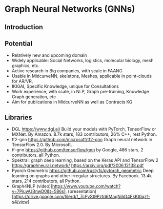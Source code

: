 # Graph Neural Networks (GNNs)

## Introduction
<TBD>


## Potential
- Relatively new and upcoming domain
- Widely applicable: Social Networks, logistics, molecular biology, mesh graphics, etc.
- Active research in Big companies, with scale in FAANG
- Usable in MidcurveNN, skeletons, Meshes, applicable in point-clouds for AR/VR,
- IKIGAI, Specific Knowledge, unique for Consultations
- Work experience, with scale, in NLP, Graph pre-training, Knowledge Graph generation, etc
- Aim for publications in MidcurveNN as well as Contracts KG


## Libraries
- DGL https://www.dgl.ai/ Build your models with PyTorch, TensorFlow or MXNet. By Amazon. 8.7k stars, 183 contributors, 26% C++, rest Python.
- tf2-gnn https://github.com/microsoft/tf2-gnn Graph neural network in TensorFlow 2.0. By Microsoft.
- tf-gnn https://github.com/tensorflow/gnn  by Google, 486 stars, 2 contributors, all Python.
-	Spektral: graph deep learning, based on the Keras API and TensorFlow 2  https://graphneural.network/  https://arxiv.org/pdf/2006.12138.pdf 
- Pyorch Geometric https://github.com/rusty1s/pytorch_geometric Deep learning on graphs and other irregular structures. By Facebook. 13.4k stars, 214 contributors, all Python.
- Graph4NLP (video)[https://www.youtube.com/watch?v=7PiuwUBnwD0&t=586s], (presentation)[https://drive.google.com/file/d/1_7cPySt9Pzfd6MaqNihD4FkKI0qzf-s4/view]
